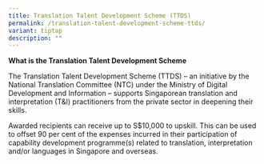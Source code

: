```yaml
---
title: Translation Talent Development Scheme (TTDS)
permalink: /translation-talent-development-scheme-ttds/
variant: tiptap
description: ""
---
```

<p><strong>What is the Translation Talent Development Scheme</strong>
</p>
<p>The Translation Talent Development Scheme (TTDS) – an initiative by the
National Translation Committee (NTC) under the Ministry of Digital Development
and Information – supports Singaporean translation and interpretation (T&amp;I)
practitioners from the private sector in deepening their skills.</p>
<p>Awarded recipients can receive up to S$10,000 to upskill. This can be
used to offset 90 per cent of the expenses incurred in their participation
of capability development programme(s) related to translation, interpretation
and/or languages in Singapore and overseas.</p>